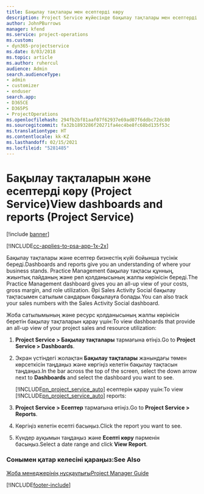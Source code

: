 ```yaml
---
title: Бақылау тақталары мен есептерді көру
description: Project Service жүйесінде бақылау тақталары мен есептерді көру жолы
author: JohnPBurrows
manager: kfend
ms.service: project-operations
ms.custom:
- dyn365-projectservice
ms.date: 8/03/2018
ms.topic: article
ms.author: ruhercul
audience: Admin
search.audienceType:
- admin
- customizer
- enduser
search.app:
- D365CE
- D365PS
- ProjectOperations
ms.openlocfilehash: 294fb2bf81aaf07f62937e69ad07f6ddbc72dc80
ms.sourcegitcommit: fa32b1893286f20271fa4ec4be8fc68bd135f53c
ms.translationtype: HT
ms.contentlocale: kk-KZ
ms.lasthandoff: 02/15/2021
ms.locfileid: "5281485"
---
```

# <a name="view-dashboards-and-reports-project-service"></a><span data-ttu-id="c40b9-103">Бақылау тақталарын және есептерді көру (Project Service)</span><span class="sxs-lookup"><span data-stu-id="c40b9-103">View dashboards and reports (Project Service)</span></span>

[!include [banner](../includes/psa-now-project-operations.md)]

[!INCLUDE[cc-applies-to-psa-app-1x-2x](../includes/cc-applies-to-psa-app-1x-2x.md)]

<span data-ttu-id="c40b9-104">Бақылау тақталары және есептер бизнестің күйі бойынша түсінік береді.</span><span class="sxs-lookup"><span data-stu-id="c40b9-104">Dashboards and reports give you an understanding of where your business stands.</span></span> <span data-ttu-id="c40b9-105">Practice Management бақылау тақтасы құнның, жиынтық пайданың және рөл қолданысының жалпы көрінісін береді.</span><span class="sxs-lookup"><span data-stu-id="c40b9-105">The Practice Management dashboard gives you an all-up view of your costs, gross margin, and role utilization.</span></span> <span data-ttu-id="c40b9-106">Әрі Sales Activity Social бақылау тақтасымен сатылым сандарын бақылауға болады.</span><span class="sxs-lookup"><span data-stu-id="c40b9-106">You can also track your sales numbers with the Sales Activity Social dashboard.</span></span>  
  
 <span data-ttu-id="c40b9-107">Жоба сатылымының және ресурс қолданысының жалпы көрінісін беретін бақылау тақталарын қарау үшін:</span><span class="sxs-lookup"><span data-stu-id="c40b9-107">To view dashboards that provide an all-up view of your project sales and resource utilization:</span></span>  
  
1. <span data-ttu-id="c40b9-108">**Project Service > Бақылау тақталары** тармағына өтіңіз.</span><span class="sxs-lookup"><span data-stu-id="c40b9-108">Go to **Project Service > Dashboards**.</span></span>  
  
2. <span data-ttu-id="c40b9-109">Экран үстіндегі жолақтан **Бақылау тақталары** жанындағы төмен көрсеткісін таңдаңыз және көргіңіз келетін бақылау тақтасын таңдаңыз.</span><span class="sxs-lookup"><span data-stu-id="c40b9-109">In the bar across the top of the screen, select the down arrow next to **Dashboards** and select the dashboard you want to see.</span></span>  
  
   <span data-ttu-id="c40b9-110">[!INCLUDE[pn_project_service_auto](../includes/pn-project-service-auto.md)] есептерін қарау үшін:</span><span class="sxs-lookup"><span data-stu-id="c40b9-110">To view [!INCLUDE[pn_project_service_auto](../includes/pn-project-service-auto.md)] reports:</span></span>  
  
3. <span data-ttu-id="c40b9-111">**Project Service > Есептер** тармағына өтіңіз.</span><span class="sxs-lookup"><span data-stu-id="c40b9-111">Go to **Project Service > Reports**.</span></span>  
  
4. <span data-ttu-id="c40b9-112">Көргіңіз келетін есепті басыңыз.</span><span class="sxs-lookup"><span data-stu-id="c40b9-112">Click the report you want to see.</span></span>  
  
5. <span data-ttu-id="c40b9-113">Күндер ауқымын таңдаңыз және **Есепті көру** пәрменін басыңыз.</span><span class="sxs-lookup"><span data-stu-id="c40b9-113">Select a date range and click **View Report**.</span></span>  
  
### <a name="see-also"></a><span data-ttu-id="c40b9-114">Сонымен қатар келесіні қараңыз:</span><span class="sxs-lookup"><span data-stu-id="c40b9-114">See Also</span></span>  
 [<span data-ttu-id="c40b9-115">Жоба менеджерінің нұсқаулығы</span><span class="sxs-lookup"><span data-stu-id="c40b9-115">Project Manager Guide</span></span>](../psa/project-manager-guide.md)


[!INCLUDE[footer-include](../includes/footer-banner.md)]